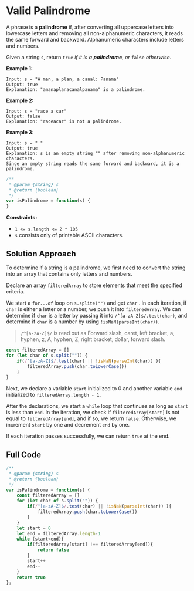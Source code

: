 # Valid Palindrome

A phrase is a **palindrome** if, after converting all uppercase letters into lowercase letters and removing all non-alphanumeric characters, it reads the same forward and backward. Alphanumeric characters include letters and numbers.

Given a string `s`, return `true` *if it is a **palindrome**, or* `false` *otherwise*.

 

**Example 1:**

```
Input: s = "A man, a plan, a canal: Panama"
Output: true
Explanation: "amanaplanacanalpanama" is a palindrome.
```

**Example 2:**

```
Input: s = "race a car"
Output: false
Explanation: "raceacar" is not a palindrome.
```

**Example 3:**

```
Input: s = " "
Output: true
Explanation: s is an empty string "" after removing non-alphanumeric characters.
Since an empty string reads the same forward and backward, it is a palindrome.
```

 ```js
 /**
  * @param {string} s
  * @return {boolean}
  */
 var isPalindrome = function(s) {
 }
 ```

**Constraints:**

- `1 <= s.length <= 2 * 105`
- `s` consists only of printable ASCII characters.

## Solution  Approach

To determine if a string is a palindrome, we first need to convert the string into an array that contains only letters and numbers.

Declare an array `filteredArray` to store elements that meet the specified criteria.

We start a `for...of` loop on `s.splite("")` and get `char` . In each iteration, if `char` is either a letter or a number, we push it into `filteredArray`. We can determine if `char` is a letter by passing it into `/^[a-zA-Z]$/.test(char)`, and determine if `char` is a number by using `!isNaN(parseInt(char))`.

> `/^[a-zA-Z]$/` is read out as Forward slash, caret, left bracket, a, hyphen, z, A, hyphen, Z, right bracket, dollar, forward slash.

 ```js
 const filteredArray = []
 for (let char of s.split("")) {
     if(/^[a-zA-Z]$/.test(char) || !isNaN(parseInt(char)) ){
         filteredArray.push(char.toLowerCase())
     }
 }
 ```

Next, we declare a variable `start` initialized to 0 and another variable `end` initialized to `filteredArray.length - 1`.

After the declarations, we start a `while` loop that continues as long as `start` is less than `end`. In the iteration, we check if `filteredArray[start]` is not equal to `filteredArray[end]`, and if so, we return `false`. Otherwise, we increment `start` by one and decrement `end` by one.

If each iteration passes successfully, we can return `true` at the end.

## Full Code

```js
/**
 * @param {string} s
 * @return {boolean}
 */
var isPalindrome = function(s) {
    const filteredArray = []
    for (let char of s.split("")) {
        if(/^[a-zA-Z]$/.test(char) || !isNaN(parseInt(char)) ){
            filteredArray.push(char.toLowerCase())
        }
    }
    let start = 0
    let end = filteredArray.length-1
    while (start<end){
        if(filteredArray[start] !== filteredArray[end]){
            return false
        }
        start++
        end--
    }
    return true
};
```

